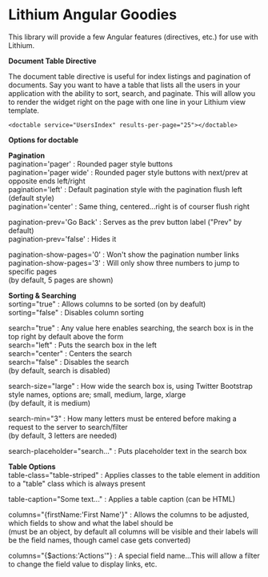 Lithium Angular Goodies
=========

This library will provide a few Angular features (directives, etc.) for use with Lithium.

__Document Table Directive__

The document table directive is useful for index listings and pagination of documents.
Say you want to have a table that lists all the users in your application with the ability
to sort, search, and paginate. This will allow you to render the widget right on the page
with one line in your Lithium view template.

```
<doctable service="UsersIndex" results-per-page="25"></doctable>
```

__Options for doctable__

__Pagination__  
pagination='pager' : Rounded pager style buttons  
pagination='pager wide' : Rounded pager style buttons with next/prev at opposite ends left/right  
pagination='left' : Default pagination style with the pagination flush left (default style)  
pagination='center' : Same thing, centered...right is of courser flush right

pagination-prev='Go Back' : Serves as the prev button label ("Prev" by default)  
pagination-prev='false' : Hides it

pagination-show-pages='0' : Won't show the pagination number links  
pagination-show-pages='3' : Will only show three numbers to jump to specific pages  
(by default, 5 pages are shown)

__Sorting & Searching__  
sorting="true" : Allows columns to be sorted (on by deafult)  
sorting="false" : Disables column sorting  

search="true" : Any value here enables searching, the search box is in the top right by default above the form  
search="left" : Puts the search box in the left  
search="center" : Centers the search  
search="false" : Disables the search  
(by default, search is disabled)

search-size="large" : How wide the search box is, using Twitter Bootstrap style names, options are; small, medium, large, xlarge  
(by default, it is medium)

search-min="3" : How many letters must be entered before making a request to the server to search/filter  
(by default, 3 letters are needed)

search-placeholder="search..." : Puts placeholder text in the search box

__Table Options__  
table-class="table-striped" : Applies classes to the table element in addition to a "table" class which is always present

table-caption="Some text..." : Applies a table caption (can be HTML)

columns="{firstName:'First Name'}" : Allows the columns to be adjusted, which fields to show and what the label should be  
(must be an object, by default all columns will be visible and their labels will be the field names, though camel case gets converted)

columns="{$actions:'Actions'"} : A special field name...This will allow a filter to change the field value to display links, etc.